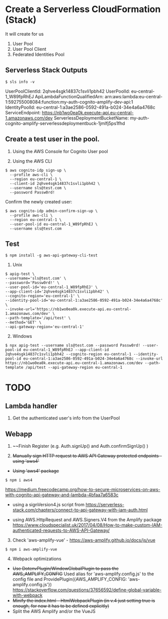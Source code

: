 # Create a Serverless CloudFormation (Stack)
It will create for us
1. User Pool
2. User Pool Client
3. Federated Identities Pool

## Serverless Stack Outputs
```
$ sls info -v
```
UserPoolClientId: 2qhve4sgk14837c1svli1pbh42
UserPoolId: eu-central-1_W89fpRhEJ
ApiLambdaFunctionQualifiedArn: arn:aws:lambda:eu-central-1:592755008084:function:my-auth-cognito-amplify-dev-api:1
IdentityPoolId: eu-central-1:a3ae2586-0592-491a-b024-34e4a6a4768c
ServiceEndpoint: https://nb1wo0ea0k.execute-api.eu-central-1.amazonaws.com/dev
ServerlessDeploymentBucketName: my-auth-cognito-amplify-serverlessdeploymentbuck-1jmlfj5ps1fhd

## Create a test user in the pool.
1. Using the AWS Console for Cognito User pool

2. Using the AWS CLI
```
$ aws cognito-idp sign-up \
  --profile aws-cli \
  --region eu-central-1 \
  --client-id 2qhve4sgk14837c1svli1pbh42 \
  --username sls@test.com \
  --password Passw0rd!
```

Confirm the newly created user:
```
$ aws cognito-idp admin-confirm-sign-up \
  --profile aws-cli \
  --region eu-central-1 \
  --user-pool-id eu-central-1_W89fpRhEJ \
  --username sls@test.com
```

## Test
```
$ npm install -g aws-api-gateway-cli-test
```

1. Unix
```
$ apig-test \
--username='sls@test.com' \
--password='Passw0rd!' \
--user-pool-id='eu-central-1_W89fpRhEJ' \
--app-client-id='2qhve4sgk14837c1svli1pbh42' \
--cognito-region='eu-central-1' \
--identity-pool-id='eu-central-1:a3ae2586-0592-491a-b024-34e4a6a4768c' \
--invoke-url='https://nb1wo0ea0k.execute-api.eu-central-1.amazonaws.com/dev' \
--path-template='/api/test' \
--method='GET' \
--api-gateway-region='eu-central-1'
```

2. Windows
```
$ npx apig-test --username sls@test.com --password Passw0rd! --user-pool-id eu-central-1_W89fpRhEJ --app-client-id 2qhve4sgk14837c1svli1pbh42 --cognito-region eu-central-1 --identity-pool-id eu-central-1:a3ae2586-0592-491a-b024-34e4a6a4768c --invoke-url https://nb1wo0ea0k.execute-api.eu-central-1.amazonaws.com/dev --path-template /api/test --api-gateway-region eu-central-1
```


# TODO

## Lambda handler

1. Get the authenticated user's info from the UserPool

## Webapp
1. ~~Finish Register (e.g. Auth.signUp() and Auth.confirmSignUp() )

2. ~~Manually sign HTTP request to AWS API Gateway protected endpoints - using 'aws4'~~

- ~~Using 'aws4' package~~
```
$ npm i aws4
```
https://medium.freecodecamp.org/how-to-secure-microservices-on-aws-with-cognito-api-gateway-and-lambda-4bfaa7a6583c

- using a signVersion4.js script from
https://serverless-stack.com/chapters/connect-to-api-gateway-with-iam-auth.html

- using AWS.HttpRequest and AWS.Signers.V4 from the Amplify package
https://www.cloudspecialist.uk/2017/04/08/How-to-make-custom-IAM-authenticated-requests-to-AWS-API-Gateway/


3. Check 'aws-amplify-vue' - https://aws-amplify.github.io/docs/js/vue
```
$ npm i aws-amplify-vue
```

4. Webpack optimizations
 - ~~Use DotenvPlugin/WindowGlobalPlugin to pass the AWS_AMPLIFY_CONFIG~~
    Used alias for 'aws-amplify.config.js' to the config file and ProvidePlugin({AWS_AMPLIFY_CONFIG: 'aws-amplify.config.js'})
    https://stackoverflow.com/questions/37656592/define-global-variable-with-webpack
 - ~~Minify the index.html - HtmlWebpackPlugin (in v.4 just setting true is enough, for now it has to be defined explicitly)~~
 - Split the AWS Amplify and/or the VueJS
